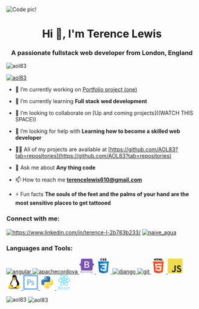![Code pic!](https://media.wired.com/photos/5ca648a330f00e47fd82ae77/16:9/w_1391,h_782,c_limit/Culture_Matrix_Code_corridor.jpg)
<h1 align="center">Hi 👋, I'm Terence Lewis</h1>
<h3 align="center">A passionate fullstack web developer from London, England</h3>

<p align="left"> <img src="https://komarev.com/ghpvc/?username=aol83&label=Profile%20views&color=0e75b6&style=flat" alt="aol83" /> </p>

<p align="left"> <a href="https://github.com/ryo-ma/github-profile-trophy"><img src="https://github-profile-trophy.vercel.app/?username=aol83" alt="aol83" /></a> </p>

- 🔭 I’m currently working on [Portfolio project (one)](https://aol83.github.io/Remember-Me-By-Trade/)

- 🌱 I’m currently learning **Full stack wed development**

- 👯 I’m looking to collaborate on [Up and coming projects]((WATCH THIS SPACE))

- 🤝 I’m looking for help with **Learning how to become a skilled web developer**

- 👨‍💻 All of my projects are available at [https://github.com/AOL83?tab=repositories](https://github.com/AOL83?tab=repositories)

- 💬 Ask me about **Any thing code**

- 📫 How to reach me **terencelewis610@gmail.com**

- ⚡ Fun facts **The souls of the feet and the palms of your hand are the most sensitive places to get tattooed**

<h3 align="left">Connect with me:</h3>
<p align="left">
<a href="https://linkedin.com/in/https://www.linkedin.com/in/terence-l-2b783b233/" target="blank"><img align="center" src="https://raw.githubusercontent.com/rahuldkjain/github-profile-readme-generator/master/src/images/icons/Social/linked-in-alt.svg" alt="https://www.linkedin.com/in/terence-l-2b783b233/" height="30" width="40" /></a>
<a href="https://instagram.com/naive_agua" target="blank"><img align="center" src="https://raw.githubusercontent.com/rahuldkjain/github-profile-readme-generator/master/src/images/icons/Social/instagram.svg" alt="naive_agua" height="30" width="40" /></a>
</p>

<h3 align="left">Languages and Tools:</h3>
<p align="left"> <a href="https://angular.io" target="_blank" rel="noreferrer"> <img src="https://angular.io/assets/images/logos/angular/angular.svg" alt="angular" width="40" height="40"/> </a> <a href="https://cordova.apache.org/" target="_blank" rel="noreferrer"> <img src="https://www.vectorlogo.zone/logos/apache_cordova/apache_cordova-icon.svg" alt="apachecordova" width="40" height="40"/> </a> <a href="https://getbootstrap.com" target="_blank" rel="noreferrer"> <img src="https://raw.githubusercontent.com/devicons/devicon/master/icons/bootstrap/bootstrap-plain-wordmark.svg" alt="bootstrap" width="40" height="40"/> </a> <a href="https://www.w3schools.com/css/" target="_blank" rel="noreferrer"> <img src="https://raw.githubusercontent.com/devicons/devicon/master/icons/css3/css3-original-wordmark.svg" alt="css3" width="40" height="40"/> </a> <a href="https://www.djangoproject.com/" target="_blank" rel="noreferrer"> <img src="https://i0.wp.com/copyassignment.com/wp-content/uploads/2021/08/Django-logo.jpg?fit=474%2C474&ssl=1" alt="django" width="40" height="40"/> </a> <a href="https://git-scm.com/" target="_blank" rel="noreferrer"> <img src="https://www.vectorlogo.zone/logos/git-scm/git-scm-icon.svg" alt="git" width="40" height="40"/> </a> <a href="https://www.w3.org/html/" target="_blank" rel="noreferrer"> <img src="https://raw.githubusercontent.com/devicons/devicon/master/icons/html5/html5-original-wordmark.svg" alt="html5" width="40" height="40"/> </a> <a href="https://developer.mozilla.org/en-US/docs/Web/JavaScript" target="_blank" rel="noreferrer"> <img src="https://raw.githubusercontent.com/devicons/devicon/master/icons/javascript/javascript-original.svg" alt="javascript" width="40" height="40"/> </a> <a href="https://www.linux.org/" target="_blank" rel="noreferrer"> <img src="https://raw.githubusercontent.com/devicons/devicon/master/icons/linux/linux-original.svg" alt="linux" width="40" height="40"/> </a> <a href="https://www.photoshop.com/en" target="_blank" rel="noreferrer"> <img src="https://raw.githubusercontent.com/devicons/devicon/master/icons/photoshop/photoshop-line.svg" alt="photoshop" width="40" height="40"/> </a> <a href="https://www.python.org" target="_blank" rel="noreferrer"> <img src="https://raw.githubusercontent.com/devicons/devicon/master/icons/python/python-original.svg" alt="python" width="40" height="40"/> </a> <a href="https://reactjs.org/" target="_blank" rel="noreferrer"> <img src="https://raw.githubusercontent.com/devicons/devicon/master/icons/react/react-original-wordmark.svg" alt="react" width="40" height="40"/> </a> </p>

<p><img align="left" src="https://github-readme-stats.vercel.app/api/top-langs?username=aol83&show_icons=true&locale=en&layout=compact" alt="aol83" /></p>

<p>&nbsp;<img align="center" src="https://github-readme-stats.vercel.app/api?username=aol83&show_icons=true&locale=en" alt="aol83" /></p>
